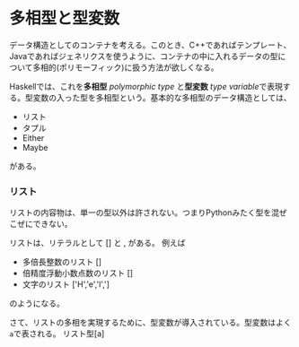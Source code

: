 # 多相型と型変数

データ構造としてのコンテナを考える。このとき、C++であればテンプレート、Javaであればジェネリクスを使うように、コンテナの中に入れるデータの型について多相的(ポリモーフィック)に扱う方法が欲しくなる。

Haskellでは、これを**多相型** *polymorphic type* と**型変数** *type variable*で表現する。型変数の入った型を多相型という。基本的な多相型のデータ構造としては、

- リスト
- タプル
- Either
- Maybe

がある。



### リスト

リストの内容物は、単一の型以外は許されない。つまりPythonみたく型を混ぜこぜにできない。

リストは、リテラルとして [] と , がある。
例えば

- 多倍長整数のリスト []
- 倍精度浮動小数点数のリスト []
- 文字のリスト ['H','e','l',']

のようになる。

さて、リストの多相を実現するために、型変数が導入されている。型変数はよく`a`で表される。
リスト型[a]
